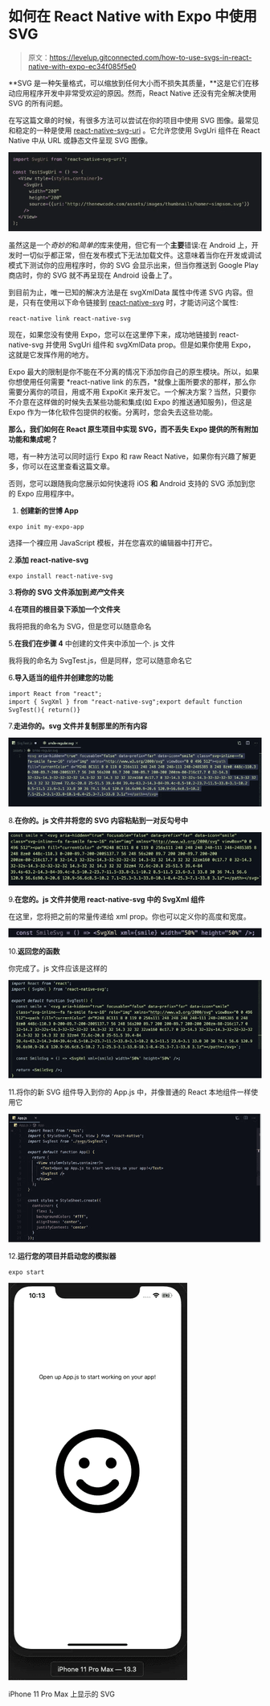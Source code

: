 # 如何在 React Native with Expo 中使用 SVG

> 原文：<https://levelup.gitconnected.com/how-to-use-svgs-in-react-native-with-expo-ec34f085f5e0>

**SVG 是一种矢量格式，可以缩放到任何大小而不损失其质量，**这是它们在移动应用程序开发中非常受欢迎的原因。然而，React Native 还没有完全解决使用 SVG 的所有问题。

在写这篇文章的时候，有很多方法可以尝试在你的项目中使用 SVG 图像。最常见和稳定的一种是使用 [react-native-svg-uri](https://github.com/vault-development/react-native-svg-uri) 。它允许您使用 SvgUri 组件在 React Native 中从 URL 或静态文件呈现 SVG 图像。

![](img/55014d834569db9feef9ed7038fd4a99.png)

虽然这是一个*奇妙的*和*简单的*库来使用，但它有一个**主要**错误:在 Android 上，开发时一切似乎都正常，但在发布模式下无法加载文件。这意味着当你在开发或调试模式下测试你的应用程序时，你的 SVG 会显示出来，但当你推送到 Google Play 商店时，你的 SVG 就不再呈现在 Android 设备上了。

到目前为止，唯一已知的解决方法是在 svgXmlData 属性中传递 SVG 内容。但是，只有在使用以下命令链接到 [react-native-svg](https://github.com/react-native-community/react-native-svg) 时，才能访问这个属性:

```
react-native link react-native-svg
```

现在，如果您没有使用 Expo，您可以在这里停下来，成功地链接到 react-native-svg 并使用 SvgUri 组件和 svgXmlData prop。但是如果你使用 Expo，这就是它发挥作用的地方。

Expo 最大的限制是你不能在不分离的情况下添加你自己的原生模块。所以，如果你想使用任何需要 *react-native link 的东西，*就像上面所要求的那样，那么你需要分离你的项目，用或不用 ExpoKit 来开发它。一个解决方案？当然，只要你不介意在这样做的时候失去某些功能和集成(如 Expo 的推送通知服务)，但这是 Expo 作为一体化软件包提供的权衡。分离时，您会失去这些功能。

**那么，我们如何在 React 原生项目中实现 SVG，而不丢失 Expo 提供的所有附加功能和集成呢？**

嗯，有一种方法可以同时运行 Expo 和 raw React Native，如果你有兴趣了解更多，你可以在这里查看这篇文章。

否则，您可以跟随我向您展示如何快速将 iOS **和** Android 支持的 SVG 添加到您的 Expo 应用程序中。

1.  **创建新的世博 App**

```
expo init my-expo-app
```

选择一个裸应用 JavaScript 模板，并在您喜欢的编辑器中打开它。

2.**添加 react-native-svg**

```
expo install react-native-svg
```

3.**将你的 SVG 文件添加到*资产*文件夹**

4.**在项目的根目录下添加一个文件夹**

我将把我的命名为 SVG，但是您可以随意命名

5.**在我们在步骤 4** 中创建的文件夹中添加一个. js 文件

我将我的命名为 SvgTest.js，但是同样，您可以随意命名它

6.**导入适当的组件并创建您的功能**

```
import React from "react";
import { SvgXml } from "react-native-svg";export default function SvgTest(){ return()}
```

7.**走进你的。svg 文件并复制那里的所有内容**

![](img/1b2a0d90bc4b1ba34eaac4f477d272b6.png)

8.**在你的。js 文件并将您的 SVG 内容粘贴到一对反勾号中**

![](img/1df4adf2b2921751bf23c9bb880df9a5.png)

9.**在您的。js 文件并使用 react-native-svg 中的 SvgXml 组件**

在这里，您将把之前的常量传递给 xml prop。你也可以定义你的高度和宽度。

![](img/49da73137750b7146496aefe02b4a157.png)

10.**返回您的函数**

你完成了。js 文件应该是这样的

![](img/5c702ac0f0cac655c5c8a090455ccf1d.png)

11.将你的新 SVG 组件导入到你的 App.js 中，并像普通的 React 本地组件一样使用它

![](img/89aa1d3a3466daeea38f4e4b39f05154.png)

12.**运行您的项目并启动您的模拟器**

```
expo start
```

![](img/4b5c449f47c533110a0a7c6d9eb3a9f8.png)

iPhone 11 Pro Max 上显示的 SVG